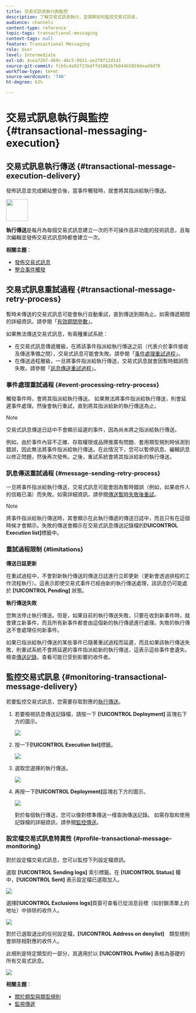 ```yaml
---
title: 交易式訊息執行與監控
description: 了解交易式訊息執行，並探索如何監控交易式訊息。
audience: channels
content-type: reference
topic-tags: transactional-messaging
context-tags: null
feature: Transactional Messaging
role: User
level: Intermediate
exl-id: 4cea7207-469c-46c5-9921-ae2f8f12d141
source-git-commit: fcb5c4a92f23bdffd1082b7b044b5859dead9d70
workflow-type: tm+mt
source-wordcount: '740'
ht-degree: 62%

---
```


# 交易式訊息執行與監控 {#transactional-messaging-execution}

## 交易式訊息執行傳送 {#transactional-message-execution-delivery}

發佈訊息並完成網站整合後，當事件觸發時，就會將其指派給執行傳送。

<img src="assets/do-not-localize/icon_concepts.svg" width="60px">

**執行傳送**&#x200B;是每月為每個交易式訊息建立一次的不可操作且非功能的技術訊息，且每次編輯並發佈交易式訊息時都會建立一次。

**相關主題**：
* [發佈交易式訊息](../../channels/using/publishing-transactional-message.md#publishing-a-transactional-message)
* [整合事件觸發](../../channels/using/getting-started-with-transactional-msg.md#integrate-event-trigger)

## 交易式訊息重試過程 {#transactional-message-retry-process}

暫時未傳送的交易式訊息可能會執行自動重試，直到傳送到期為止。如需傳遞期間的詳細資訊，請參閱「[有效期間參數](../../administration/using/configuring-email-channel.md#validity-period-parameters)」。

如果無法傳送交易式訊息，有兩種重試系統：

* 在交易式訊息傳遞層級，在將該事件指派給執行傳送之前（代表介於事件接收及傳送準備之間），交易式訊息可能會失敗。請參閱「[事件處理重試過程](#event-processing-retry-process)」。
* 在傳送過程層級，一旦將事件指派給執行傳送，交易式訊息就會因暫時錯誤而失敗。請參閱「[訊息傳送重試過程](#message-sending-retry-process)」。

### 事件處理重試過程 {#event-processing-retry-process}

觸發事件時，會將其指派給執行傳送。 如果無法將事件指派給執行傳送，則會延遲事件處理。然後會執行重試，直到將其指派給新的執行傳送為止。

>[!NOTE]
>
>交易式訊息傳送日誌中不會顯示延遲的事件，因為尚未將之指派給執行傳送。

例如，由於事件內容不正確、存取權限或品牌推廣有問題、套用類型規則時偵測到錯誤，因此無法將事件指派給執行傳送。在此情況下，您可以暫停訊息、編輯訊息以修正問題，然後再次發佈。之後，重試系統會將其指派給新的執行傳送。

### 訊息傳送重試過程 {#message-sending-retry-process}

一旦將事件指派給執行傳送，交易式訊息可能會因為暫時錯誤（例如，如果收件人的信箱已滿）而失敗。如需詳細資訊，請參閱[傳送暫時失敗後重試](../../sending/using/understanding-delivery-failures.md#retries-after-a-delivery-temporary-failure)。

>[!NOTE]
>
>將事件指派給執行傳送時，其會顯示在此執行傳遞的傳送日誌中，而且只有在這個時候才會顯示。失敗的傳送會顯示在交易式訊息傳送記錄檔的&#x200B;**[!UICONTROL Execution list]**&#x200B;標籤中。

### 重試過程限制 {#limitations}

**傳送日誌更新**

在重試過程中，不會對新執行傳送的傳送日誌進行立即更新（更新會透過排程的工作流程執行）。這表示即使交易式事件已經由新的執行傳送處理，該訊息仍可能處於 **[!UICONTROL Pending]** 狀態。

**執行傳送失敗**

您無法停止執行傳送。但是，如果目前的執行傳送失敗，只要在收到新事件時，就會建立新事件，而且所有新事件都會由這個新的執行傳遞進行處理。失敗的執行傳送不會處理任何新事件。

如果已指派給執行傳送的某些事件已隨著重試過程而延遲，而且如果該執行傳送失敗，則重試系統不會將延遲的事件指派給新的執行傳送，這表示這些事件會遺失。 檢查[傳送記錄](#monitoring-transactional-message-delivery)，查看可能已受到影響的收件者。

## 監控交易式訊息 {#monitoring-transactional-message-delivery}

若要監控交易式訊息，您需要存取對應的[執行傳送](#transactional-message-execution-delivery)。

1. 若要檢視訊息傳送記錄檔，請按一下 **[!UICONTROL Deployment]** 區塊右下方的圖示。

   ![](assets/message-center_access_logs.png)

1. 按一下&#x200B;**[!UICONTROL Execution list]**&#x200B;標籤。

   ![](assets/message-center_execution_tab.png)

1. 選取您選擇的執行傳送。

   ![](assets/message-center_execution_delivery.png)

1. 再按一下&#x200B;**[!UICONTROL Deployment]**&#x200B;區塊右下方的圖示。

   ![](assets/message-center_execution_access_logs.png)

   對於每個執行傳送，您可以像對標準傳送一樣查詢傳送記錄。 如需存取和使用記錄檔的詳細資訊，請參閱[監控傳送](../../sending/using/monitoring-a-delivery.md)。

### 設定檔交易式訊息特異性 {#profile-transactional-message-monitoring}

對於設定檔交易式訊息，您可以監控下列設定檔資訊。

選取 **[!UICONTROL Sending logs]** 索引標籤。在 **[!UICONTROL Status]** 欄中，**[!UICONTROL Sent]** 表示設定檔已選取加入。

![](assets/message-center_marketing_sending_logs.png)

選擇&#x200B;**[!UICONTROL Exclusions logs]**&#x200B;頁簽可查看已從消息目標（如封鎖清單上的地址）中排除的收件人。

![](assets/message-center_marketing_exclusion_logs.png)

對於已選取退出的任何設定檔，**[!UICONTROL Address on denylist]**　類型規則會排除相對應的收件人。

此規則是特定類型的一部分，其適用於以 **[!UICONTROL Profile]** 表格為基礎的所有交易式訊息。

![](assets/message-center_marketing_typology.png)

**相關主題**：

* [關於類型與類型規則](../../sending/using/about-typology-rules.md)
* [監視傳遞](../../sending/using/monitoring-a-delivery.md)
